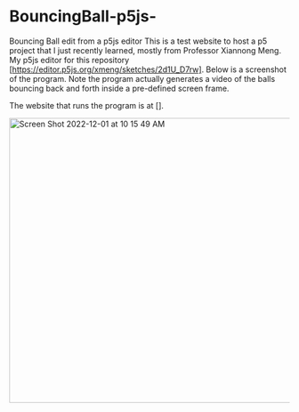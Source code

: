 # BouncingBall-p5js-
Bouncing Ball edit from a p5js editor 
This is a test website to host a p5 project that I just recently learned, mostly from Professor Xiannong Meng. My p5js editor for this repository [https://editor.p5js.org/xmeng/sketches/2d1U_D7rw]. Below is a screenshot of the program. Note the program actually generates a video of the balls bouncing back and forth inside a pre-defined screen frame. 

The website that runs the program is at []. 


<img width="512" alt="Screen Shot 2022-12-01 at 10 15 49 AM" src="https://user-images.githubusercontent.com/119433603/205091372-5a9a23e1-a4ac-4492-bce3-2b7b1a8706b2.png">
